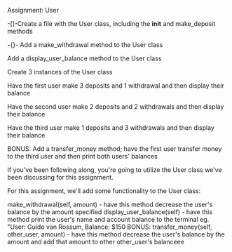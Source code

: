 Assignment: User

-[]-Create a file with the User class, including the __init__ and make_deposit methods

-{}- Add a make_withdrawal method to the User class

Add a display_user_balance method to the User class

Create 3 instances of the User class

Have the first user make 3 deposits and 1 withdrawal and then display their balance

Have the second user make 2 deposits and 2 withdrawals and then display their balance

Have the third user make 1 deposits and 3 withdrawals and then display their balance

BONUS: Add a transfer_money method; have the first user transfer money to the third user and then print both users' balances

If you've been following along, you're going to utilize the User class we've been discussing for this assignment.

For this assignment, we'll add some functionality to the User class:

make_withdrawal(self, amount) - have this method decrease the user's balance by the amount specified
display_user_balance(self) - have this method print the user's name and account balance to the terminal
eg. "User: Guido van Rossum, Balance: $150
BONUS: transfer_money(self, other_user, amount) - have this method decrease the user's balance by the amount and add that amount to other other_user's balanceee